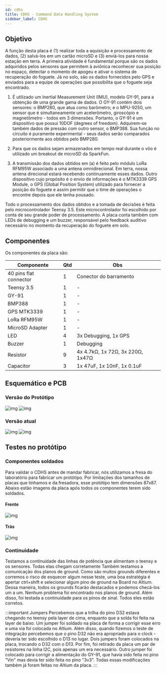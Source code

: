 ```yaml
---
id: cdhs
title: CDHS - Command Data Handling System
sidebar_label: CDHS
---
```


## Objetivo
A função desta placa é (1) realizar toda a aquisição e processamento de dados, (2) salvá-los em um cartão microSD e (3) enviá-los para nossa estação em terra. A primeira atividade é fundamental porque são os dados adquiridos pelos sensores que permitem à aviônica reconhecer sua posição no espaço, detectar o momento de apogeu e ativar o sistema de recuperação do foguete. Já no solo, são os dados fornecidos pelo GPS e enviados para a equipe de operações que possibilita que o foguete seja encontrado.

1. É utilizado um Inertial Measurement Unit (IMU), modelo GY-91, para a obtenção de uma grande gama de dados. O GY-91 contém dois sensores: o BMP280, que atua como barômetro; e o MPU-9250, um sensor que é simultaneamente um acelerômetro, giroscópio e magnetômetro - todos em 3 dimensões. Portanto, o GY-91 é um dispositivo que possui 10DOF (degrees of freedom). Adquirem-se também dados de pressão com outro sensor, o BMP388. Sua função no circuito é puramente experimental - seus dados serão comparados posteriormente aos obtidos pelo BMP280. 

2. Para que os dados sejam armazenados em tempo real durante o vôo é utilizado um breakout de microSD da SparkFun.

3. A transmissão dos dados obtidos em (a) é feito pelo módulo LoRa RFM95W associado a uma antena omnidirecional. Em terra, nossa antena direcional estará recebendo continuamente esses dados. Outro dispositivo cujo propósito é o envio de informações é o MTK3339 GPS Module, o GPS (Global Position System) utilizado para fornecer a posição do foguete e assim permitir que o time de operações o encontre depois que ele tenha pousado.
	
Todo o processamento dos dados obtidos e a tomada de decisões é feita pelo microcontrolador Teensy 3.5. Este microcontrolador foi escolhido por conta de seu grande poder de processamento. A placa conta também com LEDs de debugging e um buzzer, responsável pelo feedback auditivo necessário no momento da recuperação do foguete em solo.


## Componentes
Os componentes da placa são:

|  Componente               |      Qtd      |  Obs  |
| -------------             |  -----------  |  ------ |
| 40 pins flat connector    |       1       | Conector do barramento |
| Teensy 3.5                |       1       | - |
| GY-91                     |       1       | - |
| BMP388                    |       1       | - |
| GPS MTK3339               |       1       | - |
| LoRa RFM95W               |       1       | - |
| MicroSD Adapter           |       1       | - |
| LED                       |       4       | 3x Debugging, 1x GPS |
| Buzzer                    |       1       | Debugging |
| Resistor                  |       9       | 4x 4.7kΩ, 1x 72Ω, 3x 220Ω, 1x47Ω |
| Capacitor                 |       3       | 1x 47uF, 1x 10nF, 1x 0.1uF |

## Esquemático e PCB
### Versão do Protótipo
![img](../../../../static/img/docs/hardware/cdhs_protschem.jpg)
![img](../../../../static/img/docs/hardware/cdhs_protpcb.png)

### Versão atual
![img](../../../../static/img/docs/hardware/cdhs_atualschem.jpg)
![img](../../../../static/img/docs/hardware/cdhs_atualpcb.png)

## Testes no protótipo
### Componentes soldados
Para validar o CDHS antes de mandar fabricar, nós utilizamos a fresa do laboratório para fabricar um protótipo. Por limitações dos tamanhos de placas que tínhamos e da fresadora, esse protótipo tem dimensões 87x87. Abaixo estão imagens da placa após todos os componentes terem sido soldados.

#### Frente
![img](../../../../static/img/docs/hardware/cdhs_protfront.jpeg)

#### Trás
![img](../../../../static/img/docs/hardware/cdhs_protback.jpeg)

### Continuidade
Testamos a continuidade das linhas de potência que alimentam o teensy e os sensores. Todas elas chegam corretamente Também testamos a comunicação dos planos de ground. Como são muitos grounds diferentes e corremos o risco de esquecer algum nesse teste, uma boa estratégia é apertar ctrl+shift e selecionar algum pino de ground na Board no Altium. Dessa maneira, todos os grounds ficarão destacados e podemos checá-los um a um. Nenhum problema foi encontrado nos planos de ground. Além disso, foi testada a continuidade para os pinos de sinal. Todos eles estão corretos. 

:::important Jumpers
Percebemos que a trilha do pino D32 estava chegando no teensy pela layer de cima, enquanto que a solda foi feita na layer de baixo. Um jumper foi soldado na placa de forma a corrigir esse erro e uma via foi colocada no Altium. Além disso, quando fizemos o teste de integração percebemos que o pino D32 não era apropriado para o clock - deveria ter sido escolhido o D13 no lugar. Dois jumpers foram colocados na placa, trocando o D32 com o D13. Por fim, foi retirado da placa um par de resistores na linha I2C, pois apenas um era necessário.
Outro jumper foi colocado para corrigir a alimentação do GY-91, que havia sido feita no pino "Vin" mas devia ter sido feita no pino "3v3". Todas essas modificações também já foram feitas no Altium da placa.
:::
